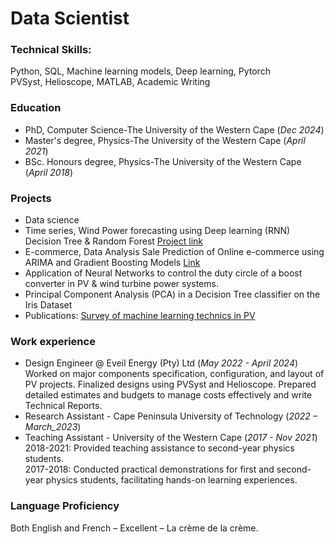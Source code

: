 # Data Scientist

### Technical Skills: 
Python, SQL, Machine learning models, Deep learning, Pytorch\
PVSyst, Helioscope, MATLAB, Academic Writing

### Education
- PhD, Computer Science-The University of the Western Cape (_Dec 2024_)
- Master's degree, Physics-The University of the Western Cape (_April 2021_)
- BSc. Honours degree, Physics-The University of the Western Cape (_April 2018_)

### Projects
- Data science
- Time series, Wind Power forecasting using Deep learning (RNN)
  Decision Tree & Random Forest [Project link](https://github.com/FMabiala/data-science.github.io/blob/main/Project_Wind_Power_Prediction_using_LSTM_%26_RF.ipynb)
- E-commerce, Data Analysis Sale Prediction of Online e-commerce using ARIMA and Gradient Boosting Models [Link](Ecommerce_an_Online_sales_Project.ipynb)
- Application of Neural Networks to control the duty circle of a
  boost converter in PV & wind turbine power systems.
- Principal Component Analysis (PCA) in a Decision Tree classifier on the Iris Dataset
- Publications:
  [Survey of machine learning technics in PV](https://zenodo.org/doi/10.5281/zenodo.7369295)

### Work experience
- Design Engineer @ Eveil Energy (Pty) Ltd (_May 2022 - April 2024_)\
  Worked on major components specification, configuration, and layout of PV projects.
  Finalized designs using PVSyst and Helioscope. Prepared detailed estimates and
  budgets to manage costs effectively and write Technical Reports.
- Research Assistant - Cape Peninsula University of Technology (_2022 – March_2023_)
- Teaching Assistant - University of the Western Cape (_2017 - Nov 2021_)\
  2018-2021: Provided teaching assistance to second-year physics students.\
  2017-2018: Conducted practical demonstrations for first and
  second-year physics students, facilitating hands-on learning experiences.
  
### Language Proficiency
Both English and French – Excellent – La crème de la crème.
  

